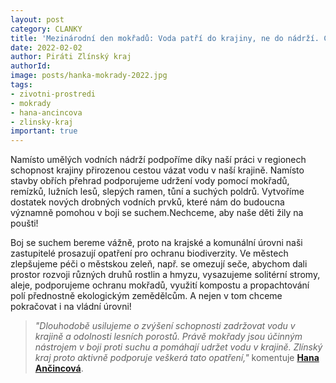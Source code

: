 ```yaml
---
layout: post
category: CLANKY
title: 'Mezinárodní den mokřadů: Voda patří do krajiny, ne do nádrží. Chceme živou krajinu!'
date: 2022-02-02
author: Piráti Zlínský kraj
authorId: 
image: posts/hanka-mokrady-2022.jpg
tags: 
- zivotni-prostredi
- mokrady
- hana-ancincova
- zlinsky-kraj
important: true
---
```



Namísto umělých vodních nádrží podpoříme díky naší práci v regionech schopnost krajiny přirozenou cestou vázat vodu v naší krajině. Namísto stavby obřích přehrad podporujeme udržení vody pomocí mokřadů, remízků, lužních lesů, slepých ramen, tůní a suchých poldrů. Vytvoříme dostatek nových drobných vodních prvků, které nám do budoucna významně pomohou v boji se suchem.Nechceme, aby naše děti žily na poušti!

Boj se suchem bereme vážně, proto na krajské a komunální úrovni naši zastupitelé prosazují opatření pro ochranu biodiverzity. Ve městech zlepšujeme péči o městskou zeleň, např. se omezují seče, abychom dali prostor  rozvoji různých druhů rostlin a hmyzu, vysazujeme solitérní stromy, aleje, podporujeme ochranu mokřadů, využití kompostu a propachtování polí přednostně ekologickým zemědělcům. A nejen v tom chceme pokračovat i na vládní úrovni!

> *"Dlouhodobě usilujeme o zvýšení schopnosti zadržovat vodu v krajině a odolnosti lesních porostů. Právě mokřady jsou účinným nástrojem v boji proti suchu a pomáhají udržet vodu v krajině. Zlínský kraj proto aktivně podporuje veškerá tato opatření,"* komentuje **[Hana Ančincová](https://zlinsky.pirati.cz/lide/hana-ancincova/)**.
> 
